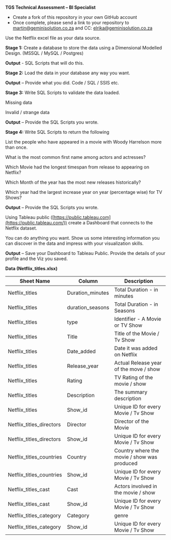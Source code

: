 **TGS Technical Assessment – BI Specialist**

* Create a fork of this repository in your own GitHub account
* Once complete, please send a link to your repository to martin@geminisolution.co.za and CC: elrika@geminisolution.co.za

Use the Netflix excel file as your data source.

**Stage 1:** Create a database to store the data using a Dimensional Modelled Design. (MSSQL / MySQL / Postgres)

**Output** - SQL Scripts that will do this.

**Stage 2:** Load the data in your database any way you want.

**Output** – Provide what you did. Code / SQL / SSIS etc.

**Stage 3:** Write SQL Scripts to validate the data loaded.

Missing data

Invalid / strange data

**Output** – Provide the SQL Scripts you wrote.

**Stage 4:** Write SQL Scripts to return the following

List the people who have appeared in a movie with Woody Harrelson more than once.

What is the most common first name among actors and actresses?

Which Movie had the longest timespan from release to appearing on Netflix?

Which Month of the year has the most new releases historically?

Which year had the largest increase year on year (percentage wise) for TV Shows?

**Output** – Provide the SQL Scripts you wrote.

Using Tableau public ([https://public.tableau.com](https://public.tableau.com/)) create a Dashboard that connects to the Netflix dataset.

You can do anything you want. Show us some interesting information you can discover in the data and impress with your visualization skills.

**Output** – Save your Dashboard to Tableau Public. Provide the details of your profile and the Viz you saved.

**Data (Netflix\_titles.xlsx)**

| **Sheet Name** | **Column** | **Description** |
| --- | --- | --- |
| Netflix\_titles | Duration\_minutes | Total Duration - in minutes |
| Netflix\_titles | duration\_seasons | Total Duration - in Seasons |
| Netflix\_titles | type | Identifier - A Movie or TV Show |
| Netflix\_titles | Title | Title of the Movie / Tv Show |
| Netflix\_titles | Date\_added | Date it was added on Netflix |
| Netflix\_titles | Release\_year | Actual Release year of the move / show |
| Netflix\_titles | Rating | TV Rating of the movie / show |
| Netflix\_titles | Description | The summary description |
| Netflix\_titles | Show\_id | Unique ID for every Movie / Tv Show |
| Netflix\_titles\_directors | Director | Director of the Movie |
| Netflix\_titles\_directors | Show\_id | Unique ID for every Movie / Tv Show |
| Netflix\_titles\_countries | Country | Country where the movie / show was produced |
| Netflix\_titles\_countries | Show\_id | Unique ID for every Movie / Tv Show |
| Netflix\_titles\_cast | Cast | Actors involved in the movie / show |
| Netflix\_titles\_cast | Show\_id | Unique ID for every Movie / Tv Show |
| Netflix\_titles\_category | Category | genre |
| Netflix\_titles\_category | Show\_id | Unique ID for every Movie / Tv Show |
